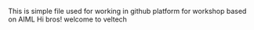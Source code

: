 This is simple file used for working in github platform for workshop based on AIML
Hi bros! welcome to veltech
